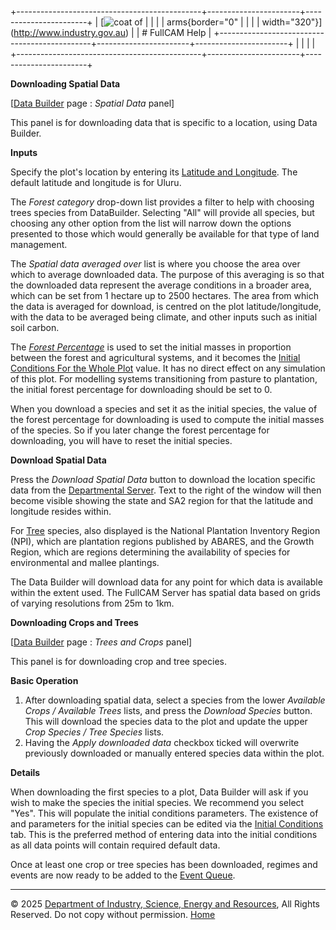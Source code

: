 +----------------------------------------------+-----------------------+-----------------------+
| [![coat of                                   |                       | [](index.htm)         |
| arms](imgs/DISER-inline_Mono.png){border="0" |                       |                       |
| width="320"}](http://www.industry.gov.au)    |                       | # FullCAM Help        |
+----------------------------------------------+-----------------------+-----------------------+
|                                              |                       |                       |
+----------------------------------------------+-----------------------+-----------------------+

**Downloading Spatial Data**

\[[Data Builder](132_Data%20Builder.htm) page : *Spatial Data* panel\]

This panel is for downloading data that is specific to a location, using
Data Builder.

**Inputs**

Specify the plot\'s location by entering its [Latitude and
Longitude](180_Latitude%20and%20Longitude.htm). The default latitude and
longitude is for Uluru.

The *Forest category* drop-down list provides a filter to help with
choosing trees species from DataBuilder. Selecting \"All\" will provide
all species, but choosing any other option from the list will narrow
down the options presented to those which would generally be available
for that type of land management.

The *Spatial data averaged over* list is where you choose the area over
which to average downloaded data. The purpose of this averaging is so
that the downloaded data represent the average conditions in a broader
area, which can be set from 1 hectare up to 2500 hectares. The area from
which the data is averaged for download, is centred on the plot
latitude/longitude, with the data to be averaged being climate, and
other inputs such as initial soil carbon.

The *[Forest Percentage](206_Forest%20Percentage.htm)* is used to set
the initial masses in proportion between the forest and agricultural
systems, and it becomes the [Initial Conditions For the Whole
Plot](197_Initial%20Conditions%20For%20the%20Whole%20Plot.htm) value. It
has no direct effect on any simulation of this plot. For modelling
systems transitioning from pasture to plantation, the initial forest
percentage for downloading should be set to 0.

When you download a species and set it as the initial species, the value
of the forest percentage for downloading is used to compute the initial
masses of the species. So if you later change the forest percentage for
downloading, you will have to reset the initial species.

**Download Spatial Data**

Press the *Download Spatial Data* button to download the location
specific data from the [Departmental
Server](219_Departmental%20Server.htm). Text to the right of the window
will then become visible showing the state and SA2 region for that the
latitude and longitude resides within.

For [Tree](215_Trees.htm) species, also displayed is the National
Plantation Inventory Region (NPI), which are plantation regions
published by ABARES, and the Growth Region, which are regions
determining the availability of species for environmental and mallee
plantings.

The Data Builder will download data for any point for which data is
available within the extent used. The FullCAM Server has spatial data
based on grids of varying resolutions from 25m to 1km.

**Downloading Crops and Trees**

\[[Data Builder](132_Data%20Builder.htm) page : *Trees and Crops*
panel\]

This panel is for downloading crop and tree species.

**Basic Operation**

1.  After downloading spatial data, select a species from the lower
    *Available Crops / Available Trees* lists, and press the *Download
    Species* button. This will download the species data to the plot and
    update the upper *Crop Species / Tree Species* lists.
2.  Having the *Apply downloaded data* checkbox ticked will overwrite
    previously downloaded or manually entered species data within the
    plot.

**Details**

When downloading the first species to a plot, Data Builder will ask if
you wish to make the species the initial species. We recommend you
select "Yes". This will populate the initial conditions parameters. The
existence of and parameters for the initial species can be edited via
the [Initial Conditions](205_Initial%20Conditions.htm) tab. This is the
preferred method of entering data into the initial conditions as all
data points will contain required default data.

Once at least one crop or tree species has been downloaded, regimes and
events are now ready to be added to the [Event Queue](136_Events.htm).

------------------------------------------------------------------------

© 2025 [Department of Industry, Science, Energy and
Resources](http://www.industry.gov.au "Department of Industry, Science, Energy and Resources"),
All Rights Reserved. Do not copy without permission.
[Home](index.htm "help index")
